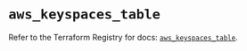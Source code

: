 # `aws_keyspaces_table`

Refer to the Terraform Registry for docs: [`aws_keyspaces_table`](https://registry.terraform.io/providers/hashicorp/aws/4.54.0/docs/resources/keyspaces_table).
